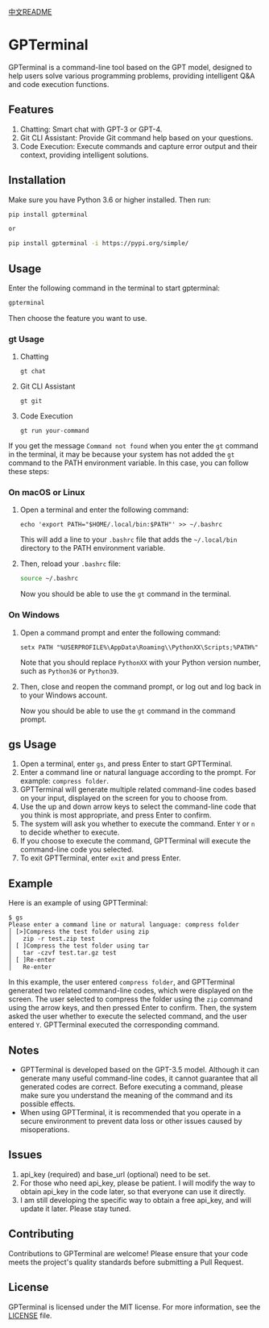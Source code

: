 
[中文README](README_CN.md)
# GPTerminal

GPTerminal is a command-line tool based on the GPT model, designed to help users solve various programming problems, providing intelligent Q&A and code execution functions.

## Features

1. Chatting: Smart chat with GPT-3 or GPT-4.
2. Git CLI Assistant: Provide Git command help based on your questions.
3. Code Execution: Execute commands and capture error output and their context, providing intelligent solutions.

## Installation

Make sure you have Python 3.6 or higher installed. Then run:

```bash
pip install gpterminal

or

pip install gpterminal -i https://pypi.org/simple/ 
```

## Usage

Enter the following command in the terminal to start gpterminal:

```bash
gpterminal
```

Then choose the feature you want to use.

### gt Usage

1. Chatting

   ```
   gt chat
   ```

2. Git CLI Assistant

   ```
   gt git
   ```

3. Code Execution

   ```
   gt run your-command
   ```

If you get the message `Command not found` when you enter the `gt` command in the terminal, it may be because your system has not added the `gt` command to the PATH environment variable. In this case, you can follow these steps:

### On macOS or Linux

1. Open a terminal and enter the following command:

   ```
   echo 'export PATH="$HOME/.local/bin:$PATH"' >> ~/.bashrc
   ```

   This will add a line to your `.bashrc` file that adds the `~/.local/bin` directory to the PATH environment variable.

2. Then, reload your `.bashrc` file:

   ```bash
   source ~/.bashrc
   ```

   Now you should be able to use the `gt` command in the terminal.

### On Windows

1. Open a command prompt and enter the following command:

   ```batch
   setx PATH "%USERPROFILE%\AppData\Roaming\\PythonXX\Scripts;%PATH%"
   ```

   Note that you should replace `PythonXX` with your Python version number, such as `Python36` or `Python39`.

2. Then, close and reopen the command prompt, or log out and log back in to your Windows account.

   Now you should be able to use the `gt` command in the command prompt.

## gs Usage

1. Open a terminal, enter `gs`, and press Enter to start GPTTerminal.
2. Enter a command line or natural language according to the prompt. For example: `compress folder`.
3. GPTTerminal will generate multiple related command-line codes based on your input, displayed on the screen for you to choose from.
4. Use the up and down arrow keys to select the command-line code that you think is most appropriate, and press Enter to confirm.
5. The system will ask you whether to execute the command. Enter `Y` or `n` to decide whether to execute.
6. If you choose to execute the command, GPTTerminal will execute the command-line code you selected.
7. To exit GPTTerminal, enter `exit` and press Enter.

## Example

Here is an example of using GPTTerminal:

```
$ gs
Please enter a command line or natural language: compress folder
│ [>]Compress the test folder using zip                                                       
│   zip -r test.zip test                                                                      
│ [ ]Compress the test folder using tar                                                       
│   tar -czvf test.tar.gz test                                                                 
│ [ ]Re-enter                                                                                 
│   Re-enter
```

In this example, the user entered `compress folder`, and GPTTerminal generated two related command-line codes, which were displayed on the screen. The user selected to compress the folder using the `zip` command using the arrow keys, and then pressed Enter to confirm. Then, the system asked the user whether to execute the selected command, and the user entered `Y`. GPTTerminal executed the corresponding command.

## Notes

- GPTTerminal is developed based on the GPT-3.5 model. Although it can generate many useful command-line codes, it cannot guarantee that all generated codes are correct. Before executing a command, please make sure you understand the meaning of the command and its possible effects.
- When using GPTTerminal, it is recommended that you operate in a secure environment to prevent data loss or other issues caused by misoperations.

## Issues
1. api_key (required) and base_url (optional) need to be set.
2. For those who need api_key, please be patient. I will modify the way to obtain api_key in the code later, so that everyone can use it directly.
3. I am still developing the specific way to obtain a free api_key, and will update it later. Please stay tuned.

## Contributing

Contributions to GPTerminal are welcome! Please ensure that your code meets the project's quality standards before submitting a Pull Request.

## License

GPTerminal is licensed under the MIT license. For more information, see the [LICENSE](LICENSE) file.
